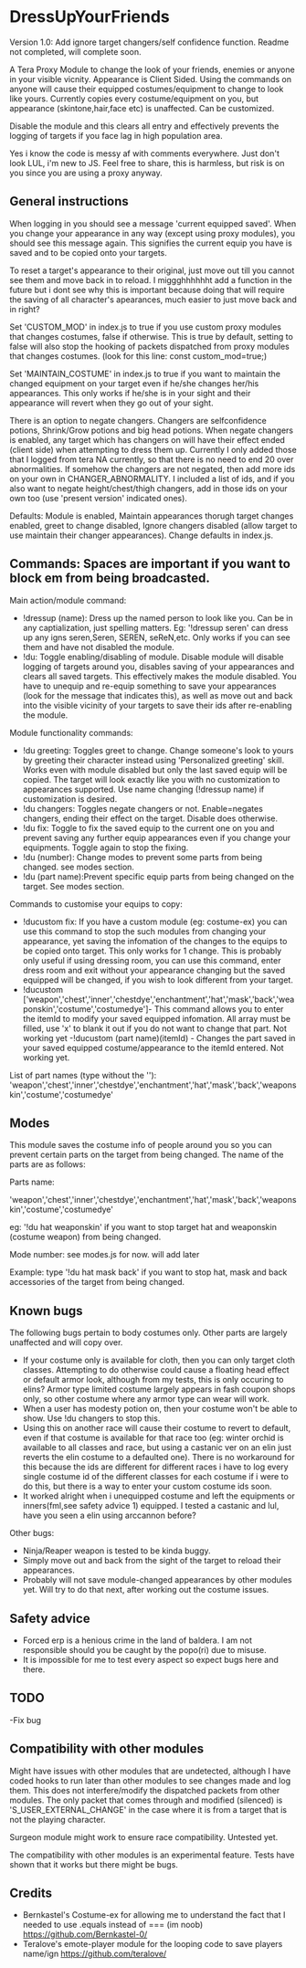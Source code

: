 # DressUpYourFriends
Version 1.0: Add ignore target changers/self confidence function. Readme not completed, will complete soon.

A Tera Proxy Module to change the look of your friends, enemies or anyone in your visible vicnity. Appearance is Client Sided. Using the commands on anyone will cause their equipped costumes/equipment to change to look like yours. Currently copies every costume/equipment on you, but appearance (skintone,hair,face etc) is unaffected. Can be customized.

Disable the module and this clears all entry and effectively prevents the logging of targets if you face lag in high population area.

Yes i know the code is messy af with comments everywhere. Just don't look LUL, i'm new to JS. Feel free to share, this is harmless, but risk is on you since you are using a proxy anyway.

## General instructions
When logging in you should see a message 'current equipped saved'. When you change your appearance in any way (except using proxy modules), you should see this message again. This signifies the current equip you have is saved and to be copied onto your targets.

To reset a target's appearance to their original, just move out till you cannot see them and move back in to reload. I miggghhhhhht add a function in the future but i dont see why this is important because doing that will require the saving of all character's apearances, much easier to just move back and in right?

Set 'CUSTOM_MOD' in index.js to true if you use custom proxy modules that changes costumes, false if otherwise. This is true by default, setting to false will also stop the hooking of packets dispatched from proxy modules that changes costumes. (look for this line: const custom_mod=true;) 

Set 'MAINTAIN_COSTUME' in index.js to true if you want to maintain the changed equipment on your target even if he/she changes her/his appearances. This only works if he/she is in your sight and their appearance will revert when they go out of your sight.

There is an option to negate changers. Changers are selfconfidence potions, Shrink/Grow potions and big head potions. When negate changers is enabled, any target which has changers on will have their effect ended (client side) when attempting to dress them up. Currently I only added those that I logged from tera NA currently, so that there is no need to end 20 over abnormalities. If somehow the changers are not negated, then add more ids on your own in CHANGER_ABNORMALITY. I included a list of ids, and if you also want to negate height/chest/thigh changers, add in those ids on your own too (use 'present version' indicated ones).

Defaults: Module is enabled, Maintain appearances thorugh target changes enabled, greet to change disabled, Ignore changers disabled (allow target to use maintain their changer appearances). Change defaults in index.js.

## Commands: Spaces are important if you want to block em from being broadcasted.
Main action/module command:
- !dressup (name): Dress up the named person to look like you. Can be in any captialization, just spelling matters. Eg: '!dressup seren' can dress up any igns seren,Seren, SEREN, seReN,etc. Only works if you can see them and have not disabled the module.
- !du: Toggle enabling/disabling of module. Disable module will disable logging of targets around you, disables saving of your appearances and clears all saved targets. This effectively makes the module disabled. You have to unequip and re-equip something to save your appearances (look for the message that indicates this), as well as move out and back into the visible vicinity of your targets to save their ids after re-enabling the module.

Module functionality commands:
- !du greeting: Toggles greet to change. Change someone's look to yours by greeting their character instead using 'Personalized greeting' skill. Works even with module disabled but only the last saved equip will be copied. The target will look exactly like you with no customization to appearances supported. Use name changing (!dressup name) if customization is desired.
- !du changers: Toggles negate changers or not. Enable=negates changers, ending their effect on the target. Disable does otherwise.
- !du fix: Toggle to fix the saved equip to the current one on you and prevent saving any further equip appearances even if you change your equipments. Toggle again to stop the fixing.
- !du (number): Change modes to prevent some parts from being changed. see modes section.
- !du (part name):Prevent specific equip parts from being changed on the target. See modes section.

Commands to customise your equips to copy:
- !ducustom fix: If you have a custom module (eg: costume-ex) you can use this command to stop the such modules from changing your appearance, yet saving the infomation of the changes to the equips to be copied onto target. This only works for 1 change. This is probably only useful if using dressing room, you can use this command, enter dress room and exit without your appearance changing but the saved equipped will be changed, if you wish to look different from your target.
- !ducustom ['weapon','chest','inner','chestdye','enchantment','hat','mask','back','weaponskin','costume','costumedye']- This command allows you to enter the itemId to modify your saved equipped infomation. All array must be filled, use 'x' to blank it out if you do not want to change that part. Not working yet
-!ducustom (part name)(itemId) - Changes the part saved in your saved equipped costume/appearance to the itemId entered. Not working yet.

List of part names (type without the ''): 'weapon','chest','inner','chestdye','enchantment','hat','mask','back','weaponskin','costume','costumedye'

## Modes
This module saves the costume info of people around you so you can prevent certain parts on the target from being changed. The name of the parts are as follows:

Parts name: 

'weapon','chest','inner','chestdye','enchantment','hat','mask','back','weaponskin','costume','costumedye'

eg: '!du hat weaponskin' if you want to stop target hat and weaponskin (costume weapon) from being changed.

Mode number:
see modes.js for now. will add later

Example: type '!du hat mask back' if you want to stop hat, mask and back accessories of the target from being changed.
## Known bugs
The following bugs pertain to body costumes only. Other parts are largely unaffected and will copy over.
- If your costume only is available for cloth, then you can only target cloth classes. Attempting to do otherwise could cause a floating head effect or default armor look, although from my tests, this is only occuring to elins?  Armor type limited costume largely appears in fash coupon shops only, so other costume where any armor type can wear will work.
- When a user has modesty potion on, then your costume won't be able to show. Use !du changers to stop this.
- Using this on another race will cause their costume to revert to default, even if that costume is available for that race too (eg: winter orchid is available to all classes and race, but using a castanic ver on an elin just reverts the elin costume to a defaulted one). There is no workaround for this because the ids are different for different races i have to log every single costume id of the different classes for each costume if i were to do this, but there is a way to enter your custom costume ids soon.
- It worked alright when i unequipped costume and left the equipments or inners(fml,see safety advice 1) equipped.  I tested a castanic and lul, have you seen a elin using arccannon before?

Other bugs:
- Ninja/Reaper weapon is tested to be kinda buggy. 
- Simply move out and back from the sight of the target to reload their appearances.
- Probably will not save module-changed appearances by other modules yet. Will try to do that next, after working out the costume issues.

## Safety advice
- Forced erp is a henious crime in the land of baldera. I am not responsible should you be caught by the popo(ri) due to misuse.
- It is impossible for me to test every aspect so expect bugs here and there.

## TODO
-Fix bug

## Compatibility with other modules
Might have issues with other modules that are undetected, although I have coded hooks to run later than other modules to see changes made and log them. This does not interfere/modify the dispatched packets from other modules. The only packet that comes through and modified (silenced) is 'S_USER_EXTERNAL_CHANGE' in the case where it is from a target that is not the playing character.

Surgeon module might work to ensure race compatibility. Untested yet.

The compatibility with other modules is an experimental feature. Tests have shown that it works but there might be bugs.
## Credits 
- Bernkastel's Costume-ex for allowing me to understand the fact that I needed to use .equals instead of === (im noob)
https://github.com/Bernkastel-0/
- Teralove's emote-player module for the looping code to save players name/ign 
https://github.com/teralove/
